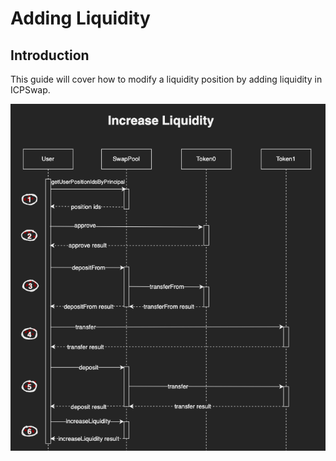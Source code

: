 # Adding Liquidity

## Introduction

This guide will cover how to modify a liquidity position by adding liquidity in ICPSwap.

![Increase Liquidity](../../_img/increase_liquidity.png)